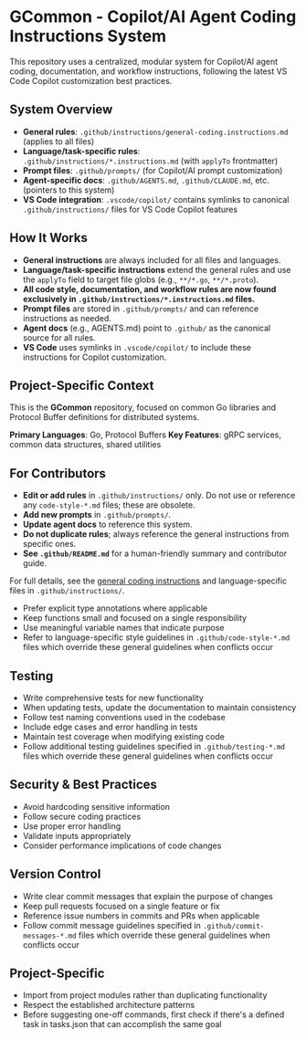 <!-- file: .github/copilot-instructions.md -->
<!-- version: 1.0.0 -->
<!-- guid: 2b3c4d5e-6f7a-8b9c-0d1e-2f3a4b5c6d7e -->

# GCommon - Copilot/AI Agent Coding Instructions System

This repository uses a centralized, modular system for Copilot/AI agent coding, documentation, and workflow instructions, following the latest VS Code Copilot customization best practices.

## System Overview

- **General rules**: `.github/instructions/general-coding.instructions.md` (applies to all files)
- **Language/task-specific rules**: `.github/instructions/*.instructions.md` (with `applyTo` frontmatter)
- **Prompt files**: `.github/prompts/` (for Copilot/AI prompt customization)
- **Agent-specific docs**: `.github/AGENTS.md`, `.github/CLAUDE.md`, etc. (pointers to this system)
- **VS Code integration**: `.vscode/copilot/` contains symlinks to canonical `.github/instructions/` files for VS Code Copilot features

## How It Works

- **General instructions** are always included for all files and languages.
- **Language/task-specific instructions** extend the general rules and use the `applyTo` field to target file globs (e.g., `**/*.go`, `**/*.proto`).
- **All code style, documentation, and workflow rules are now found exclusively in `.github/instructions/*.instructions.md` files.**
- **Prompt files** are stored in `.github/prompts/` and can reference instructions as needed.
- **Agent docs** (e.g., AGENTS.md) point to `.github/` as the canonical source for all rules.
- **VS Code** uses symlinks in `.vscode/copilot/` to include these instructions for Copilot customization.

## Project-Specific Context

This is the **GCommon** repository, focused on common Go libraries and Protocol Buffer definitions for distributed systems.

**Primary Languages**: Go, Protocol Buffers
**Key Features**: gRPC services, common data structures, shared utilities

## For Contributors

- **Edit or add rules** in `.github/instructions/` only. Do not use or reference any `code-style-*.md` files; these are obsolete.
- **Add new prompts** in `.github/prompts/`.
- **Update agent docs** to reference this system.
- **Do not duplicate rules**; always reference the general instructions from specific ones.
- **See `.github/README.md`** for a human-friendly summary and contributor guide.

For full details, see the [general coding instructions](instructions/general-coding.instructions.md) and language-specific files in `.github/instructions/`.
- Prefer explicit type annotations where applicable
- Keep functions small and focused on a single responsibility
- Use meaningful variable names that indicate purpose
- Refer to language-specific style guidelines in `.github/code-style-*.md` files which override these general guidelines when conflicts occur

## Testing

- Write comprehensive tests for new functionality
- When updating tests, update the documentation to maintain consistency
- Follow test naming conventions used in the codebase
- Include edge cases and error handling in tests
- Maintain test coverage when modifying existing code
- Follow additional testing guidelines specified in `.github/testing-*.md` files which override these general guidelines when conflicts occur

## Security & Best Practices

- Avoid hardcoding sensitive information
- Follow secure coding practices
- Use proper error handling
- Validate inputs appropriately
- Consider performance implications of code changes

## Version Control

- Write clear commit messages that explain the purpose of changes
- Keep pull requests focused on a single feature or fix
- Reference issue numbers in commits and PRs when applicable
- Follow commit message guidelines specified in `.github/commit-messages-*.md` files which override these general guidelines when conflicts occur

## Project-Specific

- Import from project modules rather than duplicating functionality
- Respect the established architecture patterns
- Before suggesting one-off commands, first check if there's a defined task in tasks.json that can accomplish the same goal
